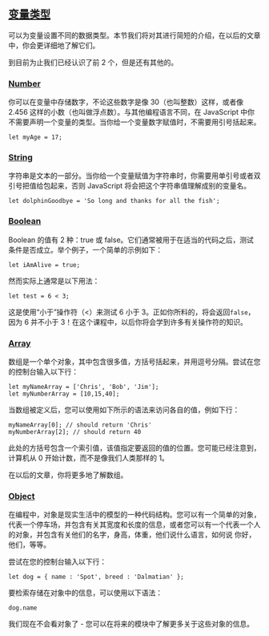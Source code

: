 ## [变量类型](https://developer.mozilla.org/zh-CN/docs/Learn/JavaScript/First_steps/Variables#变量类型 "Permalink to 变量类型")

可以为变量设置不同的数据类型。本节我们将对其进行简短的介绍，在以后的文章中，你会更详细地了解它们。

到目前为止我们已经认识了前 2 个，但是还有其他的。

### [Number](https://developer.mozilla.org/zh-CN/docs/Learn/JavaScript/First_steps/Variables#number "Permalink to Number")

你可以在变量中存储数字，不论这些数字是像 30（也叫整数）这样，或者像 2.456 这样的小数（也叫做浮点数）。与其他编程语言不同，在 JavaScript 中你不需要声明一个变量的类型。当你给一个变量数字赋值时，不需要用引号括起来。

```
let myAge = 17;
```

### [String](https://developer.mozilla.org/zh-CN/docs/Learn/JavaScript/First_steps/Variables#string "Permalink to String")

字符串是文本的一部分。当你给一个变量赋值为字符串时，你需要用单引号或者双引号把值给包起来，否则 JavaScript 将会把这个字符串值理解成别的变量名。

```
let dolphinGoodbye = 'So long and thanks for all the fish';
```

### [Boolean](https://developer.mozilla.org/zh-CN/docs/Learn/JavaScript/First_steps/Variables#boolean "Permalink to Boolean")

Boolean 的值有 2 种：true 或 false。它们通常被用于在适当的代码之后，测试条件是否成立。举个例子，一个简单的示例如下：

```
let iAmAlive = true;
```

然而实际上通常是以下用法：

```
let test = 6 < 3;
```

这是使用“小于”操作符（<）来测试 6 小于 3。正如你所料的，将会返回`false`，因为 6 并不小于 3！在这个课程中，以后你将会学到许多有关操作符的知识。

### [Array](https://developer.mozilla.org/zh-CN/docs/Learn/JavaScript/First_steps/Variables#array "Permalink to Array")

数组是一个单个对象，其中包含很多值，方括号括起来，并用逗号分隔。尝试在您的控制台输入以下行：

```
let myNameArray = ['Chris', 'Bob', 'Jim'];
let myNumberArray = [10,15,40];
```

当数组被定义后，您可以使用如下所示的语法来访问各自的值，例如下行：

```
myNameArray[0]; // should return 'Chris'
myNumberArray[2]; // should return 40
```

此处的方括号包含一个索引值，该值指定要返回的值的位置。您可能已经注意到，计算机从 0 开始计数，而不是像我们人类那样的 1。

在以后的文章，你将更多地了解数组。

### [Object](https://developer.mozilla.org/zh-CN/docs/Learn/JavaScript/First_steps/Variables#object "Permalink to Object")

在编程中，对象是现实生活中的模型的一种代码结构。您可以有一个简单的对象，代表一个停车场，并包含有关其宽度和长度的信息，或者您可以有一个代表一个人的对象，并包含有关他们的名字，身高，体重，他们说什么语言，如何说 你好，他们，等等。

尝试在您的控制台输入以下行：

```
let dog = { name : 'Spot', breed : 'Dalmatian' };
```

要检索存储在对象中的信息，可以使用以下语法：

```
dog.name
```

我们现在不会看对象了 - 您可以在将来的模块中了解更多关于这些对象的信息。